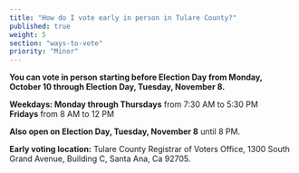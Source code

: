 ```yaml
---
title: "How do I vote early in person in Tulare County?"
published: true
weight: 5
section: "ways-to-vote"
priority: "Minor"
---
```


**You can vote in person starting before Election Day from Monday, October 10 through Election Day, Tuesday, November 8.**  

**Weekdays: Monday through Thursdays** from 7:30 AM to 5:30 PM  
            **Fridays** from 8 AM to 12 PM  

**Also open on Election Day, Tuesday, November 8** until 8 PM.  

**Early voting location:** Tulare County Registrar of Voters Office, 1300 South Grand Avenue, Building C, Santa Ana, Ca 92705.  
